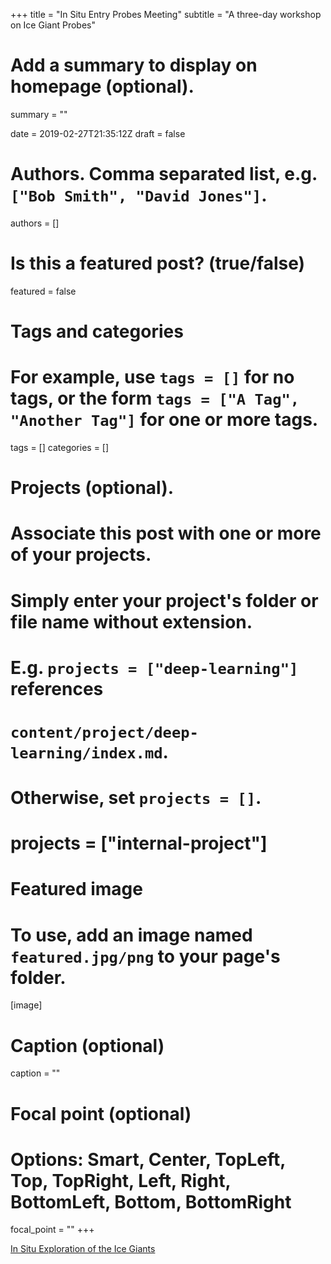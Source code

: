 +++
title = "In Situ Entry Probes Meeting"
subtitle = "A three-day workshop on Ice Giant Probes"

# Add a summary to display on homepage (optional).
summary = ""

date = 2019-02-27T21:35:12Z
draft = false

# Authors. Comma separated list, e.g. `["Bob Smith", "David Jones"]`.
authors = []

# Is this a featured post? (true/false)
featured = false

# Tags and categories
# For example, use `tags = []` for no tags, or the form `tags = ["A Tag", "Another Tag"]` for one or more tags.
tags = []
categories = []

# Projects (optional).
#   Associate this post with one or more of your projects.
#   Simply enter your project's folder or file name without extension.
#   E.g. `projects = ["deep-learning"]` references
#   `content/project/deep-learning/index.md`.
#   Otherwise, set `projects = []`.
# projects = ["internal-project"]

# Featured image
# To use, add an image named `featured.jpg/png` to your page's folder.
[image]
  # Caption (optional)
  caption = ""

  # Focal point (optional)
  # Options: Smart, Center, TopLeft, Top, TopRight, Left, Right, BottomLeft, Bottom, BottomRight
  focal_point = ""
+++

<a class="twitter-moment" href="https://twitter.com/i/moments/1101145137814614016?ref_src=twsrc%5Etfw">In Situ Exploration of the Ice Giants</a> <script async src="https://platform.twitter.com/widgets.js" charset="utf-8"></script> 
